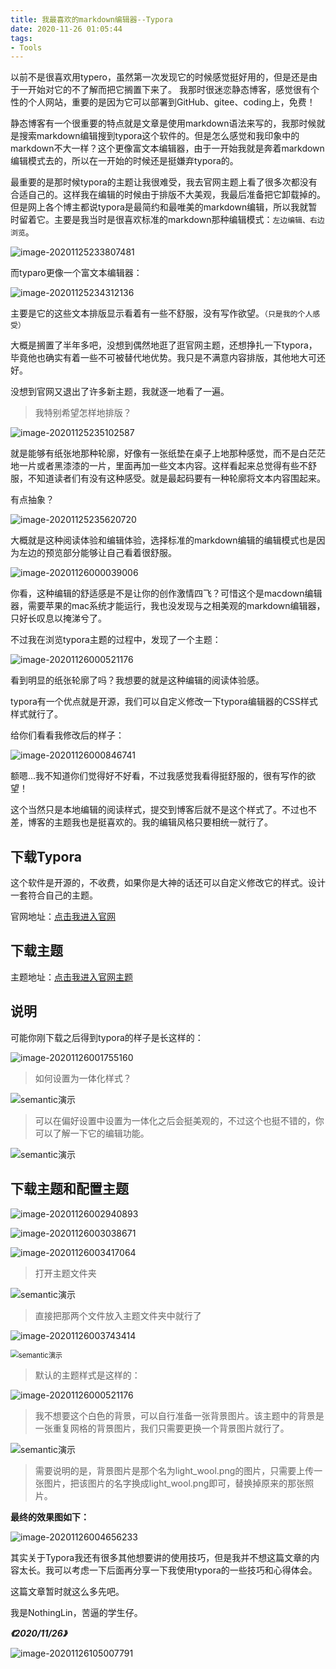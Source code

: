 ```yaml
---
title: 我最喜欢的markdown编辑器--Typora
date: 2020-11-26 01:05:44
tags: 
- Tools
---
```

以前不是很喜欢用typero，虽然第一次发现它的时候感觉挺好用的，但是还是由于一开始对它的不了解而把它搁置下来了。   <!-- more -->我那时很迷恋静态博客，感觉很有个性的个人网站，重要的是因为它可以部署到GitHub、gitee、coding上，免费！

静态博客有一个很重要的特点就是文章是使用markdown语法来写的，我那时候就是搜索markdown编辑搜到typora这个软件的。但是怎么感觉和我印象中的markdown不大一样？这个更像富文本编辑器，由于一开始我就是奔着markdown编辑模式去的，所以在一开始的时候还是挺嫌弃typora的。

最重要的是那时候typora的主题让我很难受，我去官网主题上看了很多次都没有合适自己的。这样我在编辑的时候由于排版不大美观，我最后准备把它卸载掉的。但是网上各个博主都说typora是最简约和最唯美的markdown编辑，所以我就暂时留着它。主要是我当时是很喜欢标准的markdown那种编辑模式：`左边编辑、右边浏览`。



![image-20201125233807481](https://NothingLin.coding.net/p/picture/d/picture/git/raw/master/2020/11/26/20201126005331.png)



而typaro更像一个富文本编辑器：



![image-20201125234312136](https://NothingLin.coding.net/p/picture/d/picture/git/raw/master/2020/11/26/20201126005339.png)



主要是它的这些文本排版显示看着有一些不舒服，没有写作欲望。`（只是我的个人感受）`

大概是搁置了半年多吧，没想到偶然地逛了逛官网主题，还想挣扎一下typora，毕竟他也确实有着一些不可被替代地优势。我只是不满意内容排版，其他地大可还好。

没想到官网又退出了许多新主题，我就逐一地看了一遍。



> 我特别希望怎样地排版？



![image-20201125235102587](https://NothingLin.coding.net/p/picture/d/picture/git/raw/master/2020/11/26/20201126005345.png)



就是能够有纸张地那种轮廓，好像有一张纸垫在桌子上地那种感觉，而不是白茫茫地一片或者黑漆漆的一片，里面再加一些文本内容。这样看起来总觉得有些不舒服，不知道读者们有没有这种感受。就是最起码要有一种轮廓将文本内容围起来。

有点抽象？



![image-20201125235620720](https://NothingLin.coding.net/p/picture/d/picture/git/raw/master/2020/11/26/20201126005353.png)



大概就是这种阅读体验和编辑体验，选择标准的markdown编辑的编辑模式也是因为左边的预览部分能够让自己看着很舒服。



![image-20201126000039006](https://NothingLin.coding.net/p/picture/d/picture/git/raw/master/2020/11/26/20201126005358.png)



你看，这种编辑的舒适感是不是让你的创作激情四飞？可惜这个是macdown编辑器，需要苹果的mac系统才能运行，我也没发现与之相美观的markdown编辑器，只好长叹息以掩涕兮了。

不过我在浏览typora主题的过程中，发现了一个主题：



![image-20201126000521176](https://NothingLin.coding.net/p/picture/d/picture/git/raw/master/2020/11/26/20201126005407.png)



看到明显的纸张轮廓了吗？我想要的就是这种编辑的阅读体验感。

typora有一个优点就是开源，我们可以自定义修改一下typora编辑器的CSS样式样式就行了。

给你们看看我修改后的样子：



![image-20201126000846741](https://NothingLin.coding.net/p/picture/d/picture/git/raw/master/2020/11/26/20201126005413.png)



额嗯...我不知道你们觉得好不好看，不过我感觉我看得挺舒服的，很有写作的欲望！

这个当然只是本地编辑的阅读样式，提交到博客后就不是这个样式了。不过也不差，博客的主题我也是挺喜欢的。我的编辑风格只要相统一就行了。



## 下载Typora

这个软件是开源的，不收费，如果你是大神的话还可以自定义修改它的样式。设计一套符合自己的主题。

官网地址：[点击我进入官网](https://typora.io/)



## 下载主题

主题地址：[点击我进入官网主题](http://theme.typora.io/)



## 说明

可能你刚下载之后得到typora的样子是长这样的：



![image-20201126001755160](https://NothingLin.coding.net/p/picture/d/picture/git/raw/master/2020/11/26/20201126005422.png)



> 如何设置为一体化样式？



![semantic演示](https://NothingLin.coding.net/p/picture/d/picture/git/raw/master/2020/11/26/20201126005425.gif)



> 可以在偏好设置中设置为一体化之后会挺美观的，不过这个也挺不错的，你可以了解一下它的编辑功能。



![semantic演示](https://NothingLin.coding.net/p/picture/d/picture/git/raw/master/2020/11/26/20201126005444.gif)



## 下载主题和配置主题



![image-20201126002940893](https://NothingLin.coding.net/p/picture/d/picture/git/raw/master/2020/11/26/20201126103127.png)



![image-20201126003038671](https://NothingLin.coding.net/p/picture/d/picture/git/raw/master/2020/11/26/20201126005454.png)



![image-20201126003417064](https://NothingLin.coding.net/p/picture/d/picture/git/raw/master/2020/11/26/20201126005459.png)



> 打开主题文件夹



![semantic演示](https://NothingLin.coding.net/p/picture/d/picture/git/raw/master/2020/11/26/20201126005531.png)



> 直接把那两个文件放入主题文件夹中就行了



![image-20201126003743414](https://NothingLin.coding.net/p/picture/d/picture/git/raw/master/2020/11/26/20201126005531.png)



<img src="https://NothingLin.coding.net/p/picture/d/picture/git/raw/master/2020/11/26/20201126005610.gif" alt="semantic演示" style="zoom: 80%;" />



> 默认的主题样式是这样的：



![image-20201126000521176](https://NothingLin.coding.net/p/picture/d/picture/git/raw/master/2020/11/26/20201126005604.png)



> 我不想要这个白色的背景，可以自行准备一张背景图片。该主题中的背景是一张重复网格的背景图片，我们只需要更换一个背景图片就行了。



![semantic演示](https://NothingLin.coding.net/p/picture/d/picture/git/raw/master/2020/11/26/20201126005629.gif)



> 需要说明的是，背景图片是那个名为light_wool.png的图片，只需要上传一张图片，把该图片的名字换成light_wool.png即可，替换掉原来的那张照片。



**最终的效果图如下：**



![image-20201126004656233](https://NothingLin.coding.net/p/picture/d/picture/git/raw/master/2020/11/26/20201126005643.png)





其实关于Typora我还有很多其他想要讲的使用技巧，但是我并不想这篇文章的内容太长。我可以考虑一下后面再分享一下我使用typora的一些技巧和心得体会。



这篇文章暂时就这么多先吧。

我是NothingLin，苦逼的学生仔。

***《2020/11/26》***

![image-20201126105007791](https://NothingLin.coding.net/p/picture/d/picture/git/raw/master/2020/11/26/20201126105010.png)